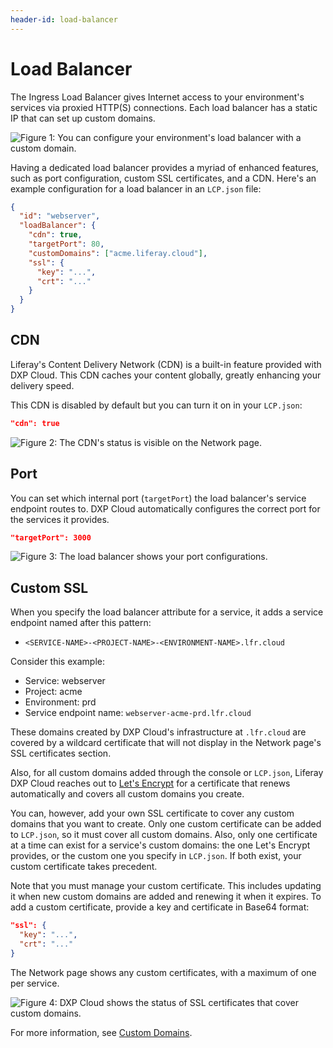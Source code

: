 ```yaml
---
header-id: load-balancer
---
```


# Load Balancer

The Ingress Load Balancer gives Internet access to your environment's services 
via proxied HTTP(S) connections. Each load balancer has a static IP that can set 
up custom domains. 

![Figure 1: You can configure your environment's load balancer with a custom domain.](../../../images/load-balancer.png)

Having a dedicated load balancer provides a myriad of enhanced features, such as 
port configuration, custom SSL certificates, and a CDN. Here's an example 
configuration for a load balancer in an `LCP.json` file: 

```json
{
  "id": "webserver",
  "loadBalancer": {
    "cdn": true,
    "targetPort": 80,
    "customDomains": ["acme.liferay.cloud"],
    "ssl": {
      "key": "...",
      "crt": "..."
    }
  }
}
```

## CDN

Liferay's Content Delivery Network (CDN) is a built-in feature provided with DXP 
Cloud. This CDN caches your content globally, greatly enhancing your delivery 
speed. 

This CDN is disabled by default but you can turn it on in your `LCP.json`: 

```json
"cdn": true
```

![Figure 2: The CDN's status is visible on the Network page.](../../../images/cdn-active.png)

## Port

You can set which internal port (`targetPort`) the load balancer's service 
endpoint routes to. DXP Cloud automatically configures the correct port for the 
services it provides. 


```json
"targetPort": 3000
```

![Figure 3: The load balancer shows your port configurations.](../../../images/load-balancer-port.png)

## Custom SSL

When you specify the load balancer attribute for a service, it adds a service 
endpoint named after this pattern: 

-   `<SERVICE-NAME>-<PROJECT-NAME>-<ENVIRONMENT-NAME>.lfr.cloud`

Consider this example: 

-   Service: webserver
-   Project: acme
-   Environment: prd
-   Service endpoint name: `webserver-acme-prd.lfr.cloud`

These domains created by DXP Cloud's infrastructure at `.lfr.cloud` are covered 
by a wildcard certificate that will not display in the Network page's SSL 
certificates section. 

Also, for all custom domains added through the console or `LCP.json`, Liferay 
DXP Cloud reaches out to 
[Let's Encrypt](https://letsencrypt.org/) 
for a certificate that renews automatically and covers all custom domains you 
create. 

You can, however, add your own SSL certificate to cover any custom domains that 
you want to create. Only one custom certificate can be added to `LCP.json`, so 
it must cover all custom domains. Also, only one certificate at a time can exist 
for a service's custom domains: the one Let's Encrypt provides, or the custom 
one you specify in `LCP.json`. If both exist, your custom certificate takes 
precedent. 

Note that you must manage your custom certificate. This includes updating it 
when new custom domains are added and renewing it when it expires. To add a 
custom certificate, provide a key and certificate in Base64 format: 

```json
"ssl": {
  "key": "...",
  "crt": "..."
}
```

The Network page shows any custom certificates, with a maximum of one per 
service. 

![Figure 4: DXP Cloud shows the status of SSL certificates that cover custom domains.](../../../images/load-balancer-ssl-cert.png)

For more information, see 
[Custom Domains](/docs/-/knowledge_base/dxp-cloud/custom-domains). 
